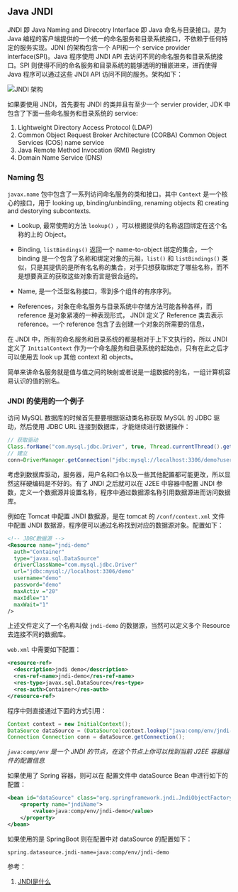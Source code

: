 ## Java JNDI

JNDI 即 Java Naming and Direcotry Interface 即 Java 命名与目录接口。是为 Java 编程的客户端提供的一个统一的命名服务和目录系统接口，不依赖于任何特定的服务实现。JDNI 的架构包含一个 API和一个 service provider interface(SPI)。Java 程序使用 JNDI API 去访问不同的命名服务和目录系统接口。SPI 则使得不同的命名服务和目录系统的能够透明的镶嵌进来，进而使得 Java 程序可以通过这些 JNDI API 访问不同的服务。架构如下：

![JNDI 架构](https://i.loli.net/2019/08/28/LvnRHXyStFm8PY7.png)

如果要使用 JNDI，首先要有 JNDI 的类并且有至少一个 servier provider, JDK 中包含了下面一些命名服务和目录系统的 service:

1. Lightweight Directory Access Protocol (LDAP)
2. Common Object Request Broker Architecture (CORBA) Common Object Services (COS) name service
3. Java Remote Method Invocation (RMI) Registry
4. Domain Name Service (DNS)



### Naming 包

`javax.name` 包中包含了一系列访问命名服务的类和接口。其中 `Context` 是一个核心的接口，用于 looking up, binding/unbindiing, renaming objects 和 creating and destorying subcontexts.

+ Lookup, 最常使用的方法 `lookup()` ，可以根据提供的名称返回绑定在这个名称的上的 Object。

+ Binding, `listBindings()` 返回一个 name-to-object 绑定的集合，一个 binding 是一个包含了名称和绑定对象的元祖，`list()` 和 `listBindings()` 类似，只是其提供的是所有名名称的集合，对于只想获取绑定了哪些名称，而不是想要真正的获取这些对象而言是很合适的。

+ Name, 是一个泛型名称接口，零到多个组件的有序序列。

+ References，对象在命名服务与目录系统中存储方法可能各种各样，而 reference 是对象紧凑的一种表现形式， JNDI 定义了 Reference 类去表示 reference。一个 reference 包含了去创建一个对象的所需要的信息，

在  JNDI 中，所有的命名服务和目录系统的都是相对于上下文执行的，所以 JNDI 定义了 `InitialContext` 作为一个命名服务和目录系统的起始点，只有在此之后才可以使用去 look up 其他 context 和  objects。

简单来讲命名服务就是值与值之间的映射或者说是一组数据的别名，一组计算机容易认识的值的别名。

### JNDI 的使用的一个例子

访问 MySQL 数据库的时候首先要要根据驱动类名称获取 MySQL 的 JDBC 驱动，然后使用 JDBC URL 连接到数据库，才能继续进行数据操作：

```java
// 获取驱动
Class.forName("com.mysql.jdbc.Driver", true, Thread.currentThread().getContextClassLoader()); 
// 建立
conn=DriverManager.getConnection("jdbc:mysql://localhost:3306/demo?user=demo&password=demo 
```

考虑到数据库驱动，服务器，用户名和口令以及一些其他配置都可能更改，所以显然这样硬编码是不好的。有了 JNDI 之后就可以在 J2EE 中容器中配置 JNDI 参数，定义一个数据源并设置名称，程序中通过数据源名称引用数据源进而访问数据库。

例如在 Tomcat 中配置 JNDI 数据源，是在 tomcat 的 `/conf/context.xml` 文件中配置 JNDI  数据源，程序便可以通过名称找到对应的数据源对象。配置如下：

```xml
<!-- JDBC数据源 -->
<Resource name="jndi-demo"
  auth="Container" 
  type="javax.sql.DataSource"
  driverClassName="com.mysql.jdbc.Driver"
  url="jdbc:mysql://localhost:3306/demo"
  username="demo"
  password="demo"
  maxActiv ="20"
  maxIdle="1"
  maxWait="1"
/>
```

上述文件定义了一个名称叫做 `jndi-demo`  的数据源，当然可以定义多个 Resource 去连接不同的数据库。

`web.xml` 中需要如下配置：

```xml
<resource-ref>
  <description>jndi demo</description>
  <res-ref-name>jndi-demo</res-ref-name>
  <res-type>javax.sql.DataSource</res-type>
  <res-auth>Container</res-auth>
</resource-ref>
```

程序中则直接通过下面的方式引用：

```java
Context context = new InitialContext();
DataSource dataSource = (DataSource)context.lookup("java:comp/env/jndi-demo");
Connection Connection conn = dataSource.getConnection();
```

*`java:comp/env` 是一个 JNDI 的节点，在这个节点上你可以找到当前 J2EE 容器组件的配置信息*

如果使用了 Spring 容器，则可以在 配置文件中 dataSource Bean 中进行如下的配置：

```xml
<bean id="dataSource" class="org.springframework.jndi.JndiObjectFactoryBean">
    <property name="jndiName">
        <value>java:comp/env/jndi-demo</value>
    </property>
</bean>
```

如果使用的是 SpringBoot 则在配置中对 dataSource 的配置如下：

```properties
spring.datasource.jndi-name=java:comp/env/jndi-demo
```



参考：

1. [JNDI是什么](https://jiges.github.io/2017/12/08/JNDI是什么/)